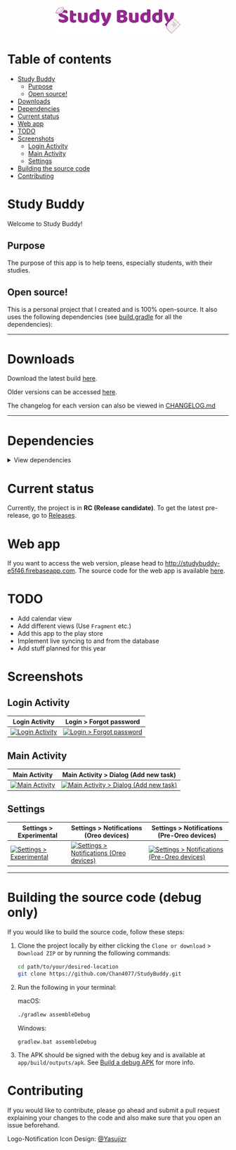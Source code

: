 <p align="center"><img src="art/Logotype/Logotype512.png" alt="Proje ismi" height="60px"></p>

# Table of contents
- [Study Buddy](#study-buddy)
  - [Purpose](#purpose)
  - [Open source!](#open-source)
- [Downloads](#downloads)
- [Dependencies](#dependencies)
- [Current status](#current-status)
- [Web app](#web-app)
- [TODO](#todo)
- [Screenshots](#screenshots)
  - [Login Activity](#login-activity)
  - [Main Activity](#main-activity)
  - [Settings](#settings)
- [Building the source code](#building-the-source-code)
- [Contributing](#contributing)
# Study Buddy
Welcome to Study Buddy!

## Purpose
The purpose of this app is to help teens, especially students, with their studies.
## Open source!
This is a personal project that I created and is 100% open-source. It also uses the following dependencies (see [build.gradle](app/build.gradle) for all the dependencies):

---

# Downloads
Download the latest build [here](https://github.com/Chan4077/StudyBuddy-builds/blob/master/release/com.edricchan.studybuddy-v1.0.0-rc.503.apk).

Older versions can be accessed [here](https://github.com/Chan4077/StudyBuddy-builds/blob/master/release).

The changelog for each version can also be viewed in [CHANGELOG.md](/CHANGELOG.md)

---
<!-- Should I just delete this whole section? :P -->
# Dependencies
<details>
<summary>View dependencies</summary>

## Android
Dependency | Version | Description | Website
---|---|---|---
`com.android.support:support-v4` | `28.0.0-alpha1` | Android Support Library | -
`com.android.support:support-annotations` | `28.0.0-alpha1` | Android Support Annotations Library | -
`com.android.support:appcompat-v7` | `28.0.0-alpha1` | Android AppCompat Support Library (Support for Material Design for devices running pre-Lollipop) | -
`com.android.support.constraint:constraint-layout` | `1.0.2` | Android Constraint Layout library | -
`com.android.support:design` | `28.0.0-alpha1` | Android Design Support Library | -
`com.android.support:cardview-v7` | `28.0.0-alpha1` | Android CardView Support Library (For apps needing to implement a card-like interface) | -
`com.androud.support:customtabs` | `28.0.0-alpha1` | Chrome Custom Tabs | -

## Firebase/Google
Dependency | Version | Description | Website
---|---|---|---
`com.google.firebase:firebase-storage` | `12.0.0` | Firebase Storage SDK | -
`com.google.firebase:firebase-firestore` | `12.0.0` | Firebase Cloud Firestore SDK | - 
`com.google.firebase:firebase-auth` | `12.0.0` | Firebase Authentication SDK | -
`com.google.firebase:firebase-messaging` | `12.0.0` | Firebase Cloud Messaging SDK | -
`com.google.android.gms:play-services-auth` | `12.0.0` | Google Play Services Authentication SDK (To be used with Firebase Auth SDK) | -

## Other
Dependency | Version | Description | Website
---|---|---|---
`com.github.javiersantos:AppUpdater` | `2.6.5` | Provides a way to update the app | -
`com.heinrichreimersoftware:material-intro` | `1.6.2` | App's intro | -
</details>

# Current status
Currently, the project is in **RC (Release candidate)**.
To get the latest pre-release, go to [Releases](https://github.com/Chan4077/StudyBuddy/releases).

# Web app
If you want to access the web version, please head to <http://studybuddy-e5f46.firebaseapp.com>. The source code for the web app is available [here](https://github.com/Chan4077/StudyBuddy-web).

# TODO
- Add calendar view
- Add different views (Use `Fragment` etc.)
- Add this app to the play store
- Implement live syncing to and from the database
- Add stuff planned for this year

# Screenshots

## Login Activity

Login Activity | Login > Forgot password
---|---
[![Login Activity][art-login-activity]][art-login-activity] | [![Login > Forgot password][art-login-forgot-password]][art-login-forgot-password]

## Main Activity

Main Activity | Main Activity > Dialog (Add new task)
---|---
[![Main Activity][art-main-activity]][art-main-activity] | [![Main Activity > Dialog (Add new task)][art-main-activity-dialog-add-task]][art-main-activity-dialog-add-task]
## Settings
Settings > Experimental | Settings > Notifications (Oreo devices) | Settings > Notifications (Pre-Oreo devices)
---|---|---
[![Settings > Experimental][art-settings-experimental]][art-settings-experimental] | [![Settings > Notifications (Oreo devices)][art-settings-notifications-oreo]][art-settings-notifications-oreo] | [![Settings > Notifications (Pre-Oreo devices)][art-settings-notifications-pre-oreo]][art-settings-notifications-pre-oreo]
---
# Building the source code (debug only)
If you would like to build the source code, follow these steps:
1. Clone the project locally by either clicking the `Clone or download` > `Download ZIP` or by running the following commands:
   ```bash
   cd path/to/your/desired-location
   git clone https://github.com/Chan4077/StudyBuddy.git
   ```
2. Run the following in your terminal:
   
   macOS:
   ```bash
   ./gradlew assembleDebug
   ```
   Windows:
   ```shell
   gradlew.bat assembleDebug
   ```
3. The APK should be signed with the debug key and is available at `app/build/outputs/apk`. See [Build a debug APK](https://developer.android.com/studio/build/building-cmdline.html#DebugMode) for more info.

# Contributing
If you would like to contribute, please go ahead and submit a pull request explaining your changes to the code and also make sure that you open an issue beforehand.

Logo-Notification Icon Design: <a href="https://github.com/Yasujizr" target="_blank">@Yasujizr</a>

[art-login-activity]: art/screenshots/login_1.png
[art-login-forgot-password]: art/screenshots/login_forgot_password.png
[art-main-activity]: art/screenshots/main_1.png
[art-main-activity-dialog-add-task]: art/screenshots/main_dialog_add_task.png
[art-settings-experimental]: art/screenshots/settings_experimental.png
[art-settings-notifications-oreo]: art/screenshots/settings_notifications_oreo.png
[art-settings-notifications-pre-oreo]: art/screenshots/settings_notifications_pre_oreo.png
